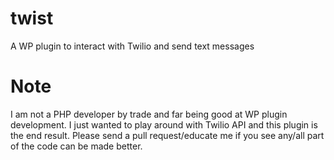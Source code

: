 twist
=====

A WP plugin to interact with Twilio and send text messages

Note
=====
I am not a PHP developer by trade and far being good at WP plugin development. I just wanted to play around with Twilio API and this plugin is the end result.
Please send a pull request/educate me if you see any/all part of the code can be made better.

